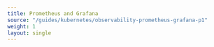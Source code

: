 ```yaml
--- 
title: Prometheus and Grafana 
source: "/guides/kubernetes/observability-prometheus-grafana-p1" 
weight: 1 
layout: single 
--- 
```

